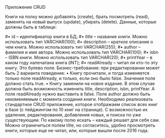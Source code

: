 Приложение CRUD

Книги на полку можно добавлять (create), 
брать посмотреть (read), заменять на новый выпуск (update), убирать (delete).
Данные, которые должны быть в таблице:

#• id – идентификатор книги в БД;
#• title – название книги. Можно использовать тип VARCHAR(100);
#• description – краткое описание о чем книга. Можно использовать тип VARCHAR(255);
#• author – фамилия и имя автора. Можно использовать тип VARCHAR(100);
#• isbn – ISBN книги. Можно использовать тип VARCHAR(20);
#• printYear – в каком году напечатана книга (INT);
#• readAlready – читал ли кто-то эту книгу. Это булево поле.
Бизнес-требование: при редактировании может быть 2 варианта поведение:
• Книгу прочитали, и тогда изменяется только поле readAlready, 
и только, если оно было false. Значения поля должно стать true.
• Книгу заменили на новое издание. В этом случае должна быть 
возможность изменить title, description, isbn, printYear. 
А поле readAlready нужно выставить в false. 
Поле author должно быть неизменяемым с момента создания книги.
Необходимо реализовать стандартное CRUD приложение, 
которое отображаем список всех книг в базе (с пейджингом по 10 книг на странице).
С возможностью их удаления, редактирования, добавления новых, и поиска по уже существующим.
По какому полю искать – каждый решает для себя сам. Можно ограничиться полем title, 
но согласитесь, удобно просмотреть книги, которые еще не читал, или, которые вышли после 2016 года.
